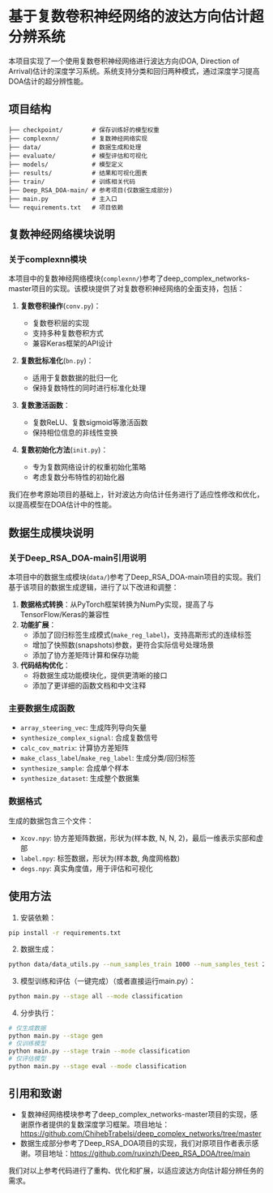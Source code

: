 # 基于复数卷积神经网络的波达方向估计超分辨系统

本项目实现了一个使用复数卷积神经网络进行波达方向(DOA, Direction of Arrival)估计的深度学习系统。系统支持分类和回归两种模式，通过深度学习提高DOA估计的超分辨性能。

## 项目结构

```
├── checkpoint/        # 保存训练好的模型权重
├── complexnn/         # 复数神经网络实现
├── data/              # 数据生成和处理
├── evaluate/          # 模型评估和可视化
├── models/            # 模型定义
├── results/           # 结果和可视化图表
├── train/             # 训练相关代码
├── Deep_RSA_DOA-main/ # 参考项目(仅数据生成部分)
├── main.py            # 主入口
└── requirements.txt   # 项目依赖
```

## 复数神经网络模块说明

### 关于complexnn模块

本项目中的复数神经网络模块(`complexnn/`)参考了deep_complex_networks-master项目的实现。该模块提供了对复数卷积神经网络的全面支持，包括：

1. **复数卷积操作**(`conv.py`)：
   - 复数卷积层的实现
   - 支持多种复数卷积方式
   - 兼容Keras框架的API设计

2. **复数批标准化**(`bn.py`)：
   - 适用于复数数据的批归一化
   - 保持复数特性的同时进行标准化处理

3. **复数激活函数**：
   - 复数ReLU、复数sigmoid等激活函数
   - 保持相位信息的非线性变换

4. **复数初始化方法**(`init.py`)：
   - 专为复数网络设计的权重初始化策略
   - 考虑复数分布特性的初始化器

我们在参考原始项目的基础上，针对波达方向估计任务进行了适应性修改和优化，以提高模型在DOA估计中的性能。

## 数据生成模块说明

### 关于Deep_RSA_DOA-main引用说明

本项目中的数据生成模块(`data/`)参考了Deep_RSA_DOA-main项目的实现。我们基于该项目的数据生成逻辑，进行了以下改进和调整：

1. **数据格式转换**：从PyTorch框架转换为NumPy实现，提高了与TensorFlow/Keras的兼容性
2. **功能扩展**：
   - 添加了回归标签生成模式(`make_reg_label`)，支持高斯形式的连续标签
   - 增加了快照数(snapshots)参数，更符合实际信号处理场景
   - 添加了协方差矩阵计算和保存功能
3. **代码结构优化**：
   - 将数据生成功能模块化，提供更清晰的接口
   - 添加了更详细的函数文档和中文注释

### 主要数据生成函数

- `array_steering_vec`: 生成阵列导向矢量
- `synthesize_complex_signal`: 合成复数信号
- `calc_cov_matrix`: 计算协方差矩阵
- `make_class_label`/`make_reg_label`: 生成分类/回归标签
- `synthesize_sample`: 合成单个样本
- `synthesize_dataset`: 生成整个数据集

### 数据格式

生成的数据包含三个文件：
- `Xcov.npy`: 协方差矩阵数据，形状为(样本数, N, N, 2)，最后一维表示实部和虚部
- `label.npy`: 标签数据，形状为(样本数, 角度网格数)
- `degs.npy`: 真实角度值，用于评估和可视化

## 使用方法

1. 安装依赖：
```bash
pip install -r requirements.txt
```

2. 数据生成：
```bash
python data/data_utils.py --num_samples_train 1000 --num_samples_test 200 --mode classification
```

3. 模型训练和评估（一键完成）（或者直接运行main.py）：   
```bash
python main.py --stage all --mode classification
```

4. 分步执行：
```bash
# 仅生成数据
python main.py --stage gen
# 仅训练模型
python main.py --stage train --mode classification
# 仅评估模型
python main.py --stage eval --mode classification
```

## 引用和致谢

- 复数神经网络模块参考了deep_complex_networks-master项目的实现，感谢原作者提供的复数深度学习框架。项目地址：https://github.com/ChihebTrabelsi/deep_complex_networks/tree/master
- 数据生成部分参考了Deep_RSA_DOA项目的实现，我们对原项目作者表示感谢。项目地址：https://github.com/ruxinzh/Deep_RSA_DOA/tree/main

我们对以上参考代码进行了重构、优化和扩展，以适应波达方向估计超分辨任务的需求。 